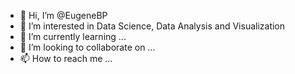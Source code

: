 - 👋 Hi, I’m @EugeneBP
- 👀 I’m interested in Data Science, Data Analysis and Visualization
- 🌱 I’m currently learning ...
- 💞️ I’m looking to collaborate on ...
- 📫 How to reach me ...

<!---
EugeneBP/EugeneBP is a ✨ special ✨ repository because its `README.md` (this file) appears on your GitHub profile.
You can click the Preview link to take a look at your changes.
--->
